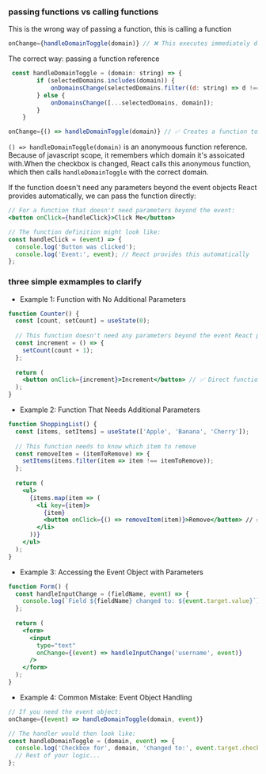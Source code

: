 ### passing functions vs calling functions

This is the wrong way of passing a function, this is calling a function
```jsx
onChange={handleDomainToggle(domain)} // ❌ This executes immediately during render!
```
The correct way: passing a function reference
```jsx
 const handleDomainToggle = (domain: string) => {
        if (selectedDomains.includes(domain)) {
            onDomainsChange(selectedDomains.filter((d: string) => d !== domain));
        } else {
            onDomainsChange([...selectedDomains, domain]);
        }
    }

onChange={() => handleDomainToggle(domain)} // ✅ Creates a function to be called later
```

`() => handleDomainToggle(domain)` is an anonymoous function reference. Because of javascript scope, it remembers which domain it's assoicated with.When the checkbox is changed, React calls this anonymous function, which then calls `handleDomainToggle` with the correct domain.

If the function doesn't need any parameters beyond the event objects React provides automatically, we can pass the function directly:
```jsx
// For a function that doesn't need parameters beyond the event:
<button onClick={handleClick}>Click Me</button>

// The function definition might look like:
const handleClick = (event) => {
  console.log('Button was clicked');
  console.log('Event:', event); // React provides this automatically
};
```
### three simple exmamples to clarify
- Example 1: Function with No Additional Parameters
```jsx
function Counter() {
  const [count, setCount] = useState(0);
  
  // This function doesn't need any parameters beyond the event React provides
  const increment = () => {
    setCount(count + 1);
  };
  
  return (
    <button onClick={increment}>Increment</button> // ✅ Direct function reference is fine
  );
}
```
- Example 2: Function That Needs Additional Parameters
```jsx
function ShoppingList() {
  const [items, setItems] = useState(['Apple', 'Banana', 'Cherry']);
  
  // This function needs to know which item to remove
  const removeItem = (itemToRemove) => {
    setItems(items.filter(item => item !== itemToRemove));
  };
  
  return (
    <ul>
      {items.map(item => (
        <li key={item}>
          {item}
          <button onClick={() => removeItem(item)}>Remove</button> // ✅ Anonymous function wrapper
        </li>
      ))}
    </ul>
  );
}
```
- Example 3: Accessing the Event Object with Parameters
```jsx
function Form() {
  const handleInputChange = (fieldName, event) => {
    console.log(`Field ${fieldName} changed to: ${event.target.value}`);
  };
  
  return (
    <form>
      <input 
        type="text" 
        onChange={(event) => handleInputChange('username', event)} 
      />
    </form>
  );
}
```
- Example 4: Common Mistake: Event Object Handling
```jsx
// If you need the event object:
onChange={(event) => handleDomainToggle(domain, event)}

// The handler would then look like:
const handleDomainToggle = (domain, event) => {
  console.log('Checkbox for', domain, 'changed to:', event.target.checked);
  // Rest of your logic...
};
```